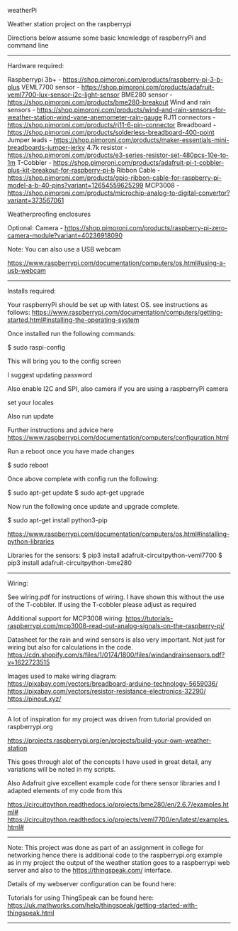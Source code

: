 weatherPi

Weather station project on the raspberrypi

Directions below assume some basic knowledge of raspberryPi and command line

_________________________________________________________________________________________________________________________________________________________

Hardware required:

Raspberrypi 3b+ -       https://shop.pimoroni.com/products/raspberry-pi-3-b-plus
VEML7700 sensor -       https://shop.pimoroni.com/products/adafruit-veml7700-lux-sensor-i2c-light-sensor
BME280 sensor -         https://shop.pimoroni.com/products/bme280-breakout
Wind and rain sensors - https://shop.pimoroni.com/products/wind-and-rain-sensors-for-weather-station-wind-vane-anemometer-rain-gauge
RJ11 connectors -       https://shop.pimoroni.com/products/rj11-6-pin-connector
Breadboard -            https://shop.pimoroni.com/products/solderless-breadboard-400-point
Jumper leads -          https://shop.pimoroni.com/products/maker-essentials-mini-breadboards-jumper-jerky
4.7k resistor -         https://shop.pimoroni.com/products/e3-series-resistor-set-480pcs-10e-to-1m
T-Cobbler -             https://shop.pimoroni.com/products/adafruit-pi-t-cobbler-plus-kit-breakout-for-raspberry-pi-b
Ribbon Cable -          https://shop.pimoroni.com/products/gpio-ribbon-cable-for-raspberry-pi-model-a-b-40-pins?variant=12654559625299
MCP3008 -               https://shop.pimoroni.com/products/microchip-analog-to-digital-convertor?variant=373567061

Weatherproofing enclosures

Optional:
Camera -                https://shop.pimoroni.com/products/raspberry-pi-zero-camera-module?variant=40236918090

Note: You can also use a USB webcam

https://www.raspberrypi.com/documentation/computers/os.html#using-a-usb-webcam

_________________________________________________________________________________________________________________________________________________________

Installs required:

Your raspberryPi should be set up with latest OS.
see instructions as follows:
https://www.raspberrypi.com/documentation/computers/getting-started.html#installing-the-operating-system

Once installed run the following commands:

$ sudo raspi-config

This will bring you to the config screen

I suggest updating password

Also enable I2C and SPI, also camera if you are using a raspberryPi camera

set your locales

Also run update

Further instructions and advice here
https://www.raspberrypi.com/documentation/computers/configuration.html

Run a reboot once you have made changes

$ sudo reboot


Once above complete with config run the following:

$ sudo apt-get update
$ sudo apt-get upgrade


Now run the following once update and upgrade complete.

$ sudo apt-get install python3-pip

https://www.raspberrypi.com/documentation/computers/os.html#installing-python-libraries


Libraries for the sensors:
$ pip3 install adafruit-circuitpython-veml7700
$ pip3 install adafruit-circuitpython-bme280

_________________________________________________________________________________________________________________________________________________________

Wiring:

See wiring.pdf for instructions of wiring. I have shown this without the use of the T-cobbler.
If using the T-cobbler please adjust as required

Additional support for MCP3008 wiring:
https://tutorials-raspberrypi.com/mcp3008-read-out-analog-signals-on-the-raspberry-pi/

Datasheet for the rain and wind sensors is also very important. Not just for wiring but also for calculations in the code.
https://cdn.shopify.com/s/files/1/0174/1800/files/windandrainsensors.pdf?v=1622723515

Images used to make wiring diagram:
https://pixabay.com/vectors/breadboard-arduino-technology-5659036/
https://pixabay.com/vectors/resistor-resistance-electronics-32290/
https://pinout.xyz/

_________________________________________________________________________________________________________________________________________________________

A lot of inspiration for my project was driven from tutorial provided on raspberrypi.org

https://projects.raspberrypi.org/en/projects/build-your-own-weather-station

This goes through alot of the concepts I have used in great detail, any variations will be noted in my scripts.

Also Adafruit give excellent example code for there sensor libraries and I adapted elements of my code from this

https://circuitpython.readthedocs.io/projects/bme280/en/2.6.7/examples.html#
https://circuitpython.readthedocs.io/projects/veml7700/en/latest/examples.html#

_________________________________________________________________________________________________________________________________________________________

Note: This project was done as part of an assignment in college for networking hence there is additional code to the raspberrypi.org example as in my
project the output of the weather station goes to a raspberrypi web server and also to the https://thingspeak.com/ interface.

Details of my webserver configuration can be found here:


Tutorials for using ThingSpeak can be found here:
https://uk.mathworks.com/help/thingspeak/getting-started-with-thingspeak.html

_________________________________________________________________________________________________________________________________________________________
